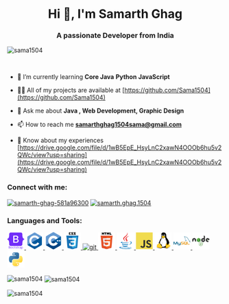 <h1 align="center">Hi 👋, I'm Samarth Ghag</h1>
<h3 align="center">A passionate Developer from India</h3>

<p align="left"> <img src="https://komarev.com/ghpvc/?username=sama1504&label=Profile%20views&color=0e75b6&style=flat" alt="sama1504" /> </p>

<p align="left"> <a href="https://twitter.com/" target="blank"><img src="https://img.shields.io/twitter/follow/?logo=twitter&style=for-the-badge" alt="" /></a> </p>

- 🌱 I’m currently learning **Core Java** **Python** **JavaScript**

- 👨‍💻 All of my projects are available at [https://github.com/Sama1504](https://github.com/Sama1504)

- 💬 Ask me about **Java , Web Development, Graphic Design**

- 📫 How to reach me **samarthghag1504sama@gmail.com**

- 📄 Know about my experiences [https://drive.google.com/file/d/1wB5EpE_HsyLnC2xawN4OOOb6hu5v2QWc/view?usp=sharing](https://drive.google.com/file/d/1wB5EpE_HsyLnC2xawN4OOOb6hu5v2QWc/view?usp=sharing)

<h3 align="left">Connect with me:</h3>
<p align="left">
<a href="https://linkedin.com/in/samarth-ghag-581a96300" target="blank"><img align="center" src="https://raw.githubusercontent.com/rahuldkjain/github-profile-readme-generator/master/src/images/icons/Social/linked-in-alt.svg" alt="samarth-ghag-581a96300" height="30" width="40" /></a>
<a href="https://instagram.com/samarth.ghag.1504" target="blank"><img align="center" src="https://raw.githubusercontent.com/rahuldkjain/github-profile-readme-generator/master/src/images/icons/Social/instagram.svg" alt="samarth.ghag.1504" height="30" width="40" /></a>
</p>

<h3 align="left">Languages and Tools:</h3>
<p align="left"> <a href="https://getbootstrap.com" target="_blank" rel="noreferrer"> <img src="https://raw.githubusercontent.com/devicons/devicon/master/icons/bootstrap/bootstrap-plain-wordmark.svg" alt="bootstrap" width="40" height="40"/> </a> <a href="https://www.cprogramming.com/" target="_blank" rel="noreferrer"> <img src="https://raw.githubusercontent.com/devicons/devicon/master/icons/c/c-original.svg" alt="c" width="40" height="40"/> </a> <a href="https://www.w3schools.com/cpp/" target="_blank" rel="noreferrer"> <img src="https://raw.githubusercontent.com/devicons/devicon/master/icons/cplusplus/cplusplus-original.svg" alt="cplusplus" width="40" height="40"/> </a> <a href="https://www.w3schools.com/css/" target="_blank" rel="noreferrer"> <img src="https://raw.githubusercontent.com/devicons/devicon/master/icons/css3/css3-original-wordmark.svg" alt="css3" width="40" height="40"/> </a> <a href="https://git-scm.com/" target="_blank" rel="noreferrer"> <img src="https://www.vectorlogo.zone/logos/git-scm/git-scm-icon.svg" alt="git" width="40" height="40"/> </a> <a href="https://www.w3.org/html/" target="_blank" rel="noreferrer"> <img src="https://raw.githubusercontent.com/devicons/devicon/master/icons/html5/html5-original-wordmark.svg" alt="html5" width="40" height="40"/> </a> <a href="https://www.java.com" target="_blank" rel="noreferrer"> <img src="https://raw.githubusercontent.com/devicons/devicon/master/icons/java/java-original.svg" alt="java" width="40" height="40"/> </a> <a href="https://developer.mozilla.org/en-US/docs/Web/JavaScript" target="_blank" rel="noreferrer"> <img src="https://raw.githubusercontent.com/devicons/devicon/master/icons/javascript/javascript-original.svg" alt="javascript" width="40" height="40"/> </a> <a href="https://www.linux.org/" target="_blank" rel="noreferrer"> <img src="https://raw.githubusercontent.com/devicons/devicon/master/icons/linux/linux-original.svg" alt="linux" width="40" height="40"/> </a> <a href="https://www.mysql.com/" target="_blank" rel="noreferrer"> <img src="https://raw.githubusercontent.com/devicons/devicon/master/icons/mysql/mysql-original-wordmark.svg" alt="mysql" width="40" height="40"/> </a> <a href="https://nodejs.org" target="_blank" rel="noreferrer"> <img src="https://raw.githubusercontent.com/devicons/devicon/master/icons/nodejs/nodejs-original-wordmark.svg" alt="nodejs" width="40" height="40"/> </a> <a href="https://www.python.org" target="_blank" rel="noreferrer"> <img src="https://raw.githubusercontent.com/devicons/devicon/master/icons/python/python-original.svg" alt="python" width="40" height="40"/> </a> </p>

<p><img align="left" src="https://github-readme-stats.vercel.app/api/top-langs?username=sama1504&show_icons=true&locale=en&layout=compact" alt="sama1504" /></p>

<p>&nbsp;<img align="center" src="https://github-readme-stats.vercel.app/api?username=sama1504&show_icons=true&locale=en" alt="sama1504" /></p>

<p><img align="center" src="https://github-readme-streak-stats.herokuapp.com/?user=sama1504&" alt="sama1504" /></p>

